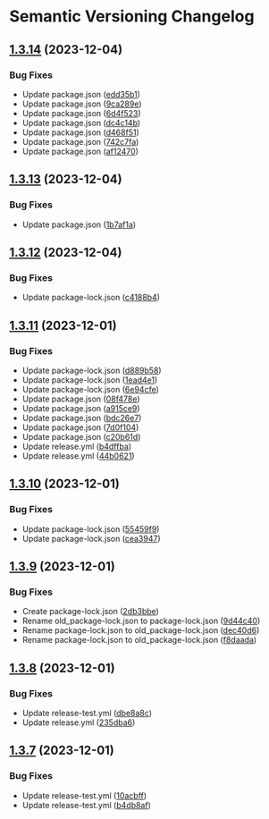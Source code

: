 # Semantic Versioning Changelog

## [1.3.14](https://github.com/RhysHoad/Test-Actions/compare/v1.3.13...v1.3.14) (2023-12-04)


### Bug Fixes

* Update package.json ([edd35b1](https://github.com/RhysHoad/Test-Actions/commit/edd35b11224c72e5eb08cb8f450bded30ddda150))
* Update package.json ([9ca289e](https://github.com/RhysHoad/Test-Actions/commit/9ca289e4799699c2c989909ce5ab6699b3c7ff91))
* Update package.json ([6d4f523](https://github.com/RhysHoad/Test-Actions/commit/6d4f523cc9b5d6cb6173139fdde8a04bd0bf62fa))
* Update package.json ([dc4c14b](https://github.com/RhysHoad/Test-Actions/commit/dc4c14b7c0626071b753a50421d4942738e5fd90))
* Update package.json ([d468f51](https://github.com/RhysHoad/Test-Actions/commit/d468f510874d3de78d6e6da9dffce242e2d4aa85))
* Update package.json ([742c7fa](https://github.com/RhysHoad/Test-Actions/commit/742c7fa06d0cc3acfb2914d9bcd76472e31ff151))
* Update package.json ([af12470](https://github.com/RhysHoad/Test-Actions/commit/af12470e0fc97cb58da2517c3f0479ed2bc74b78))

## [1.3.13](https://github.com/RhysHoad/Test-Actions/compare/v1.3.12...v1.3.13) (2023-12-04)


### Bug Fixes

* Update package.json ([1b7af1a](https://github.com/RhysHoad/Test-Actions/commit/1b7af1a259500b124b32ed5befedf0102d0f1419))

## [1.3.12](https://github.com/RhysHoad/Test-Actions/compare/v1.3.11...v1.3.12) (2023-12-04)


### Bug Fixes

* Update package-lock.json ([c4188b4](https://github.com/RhysHoad/Test-Actions/commit/c4188b4a1ac753c05b14e20ffcd293ec1ccafe25))

## [1.3.11](https://github.com/RhysHoad/Test-Actions/compare/v1.3.10...v1.3.11) (2023-12-01)


### Bug Fixes

* Update package-lock.json ([d889b58](https://github.com/RhysHoad/Test-Actions/commit/d889b58279c51106e0c4a5ad65c690ce6cbe9c8c))
* Update package-lock.json ([1ead4e1](https://github.com/RhysHoad/Test-Actions/commit/1ead4e197cced73098248b7692bf6b18279f5993))
* Update package-lock.json ([6e94cfe](https://github.com/RhysHoad/Test-Actions/commit/6e94cfe4d143c864f261492a62c54efe6fc8dbb1))
* Update package.json ([08f478e](https://github.com/RhysHoad/Test-Actions/commit/08f478e6fe26c396fc658f69695876ca5bc25742))
* Update package.json ([a915ce9](https://github.com/RhysHoad/Test-Actions/commit/a915ce92208d97cf429b8db0a73e9400dfe3adab))
* Update package.json ([bdc26e7](https://github.com/RhysHoad/Test-Actions/commit/bdc26e7eab5a95767920f148a267b794edc00a6b))
* Update package.json ([7d0f104](https://github.com/RhysHoad/Test-Actions/commit/7d0f1040a05be46a63a1b209405e173a43fa89e0))
* Update package.json ([c20b61d](https://github.com/RhysHoad/Test-Actions/commit/c20b61d21077f63114131e812ff41ba5bfa93d2b))
* Update release.yml ([b4dffba](https://github.com/RhysHoad/Test-Actions/commit/b4dffba8d69f1a975db2ea12d3ab67b340eefdca))
* Update release.yml ([44b0621](https://github.com/RhysHoad/Test-Actions/commit/44b062140cc36e355659fd2882f728dd42f51641))

## [1.3.10](https://github.com/RhysHoad/Test-Actions/compare/v1.3.9...v1.3.10) (2023-12-01)


### Bug Fixes

* Update package-lock.json ([55459f9](https://github.com/RhysHoad/Test-Actions/commit/55459f9c645b7713ef6cf6877cee1bf223bda375))
* Update package-lock.json ([cea3947](https://github.com/RhysHoad/Test-Actions/commit/cea39472a70ee0515c54543688443dcd0cfc1575))

## [1.3.9](https://github.com/RhysHoad/Test-Actions/compare/v1.3.8...v1.3.9) (2023-12-01)


### Bug Fixes

* Create package-lock.json ([2db3bbe](https://github.com/RhysHoad/Test-Actions/commit/2db3bbe05463d20a44e84160f28e977a46bced40))
* Rename old_package-lock.json to package-lock.json ([9d44c40](https://github.com/RhysHoad/Test-Actions/commit/9d44c40919feaf7448cb0a308491ddcebd25c362))
* Rename package-lock.json to old_package-lock.json ([dec40d6](https://github.com/RhysHoad/Test-Actions/commit/dec40d633ddb20f979fda58bffaefe5b1e92334b))
* Rename package-lock.json to old_package-lock.json ([f8daada](https://github.com/RhysHoad/Test-Actions/commit/f8daada221a5c76a5644805a37327fd95d37c3ec))

## [1.3.8](https://github.com/RhysHoad/Test-Actions/compare/v1.3.7...v1.3.8) (2023-12-01)


### Bug Fixes

* Update release-test.yml ([dbe8a8c](https://github.com/RhysHoad/Test-Actions/commit/dbe8a8ce7fe3889fe8ec4e355c67fb95609b9d98))
* Update release.yml ([235dba6](https://github.com/RhysHoad/Test-Actions/commit/235dba6c9d84e6a9cce0609a528e100d91e783d2))

## [1.3.7](https://github.com/RhysHoad/Test-Actions/compare/v1.3.6...v1.3.7) (2023-12-01)


### Bug Fixes

* Update release-test.yml ([10acbff](https://github.com/RhysHoad/Test-Actions/commit/10acbff61a40ac14c378e3466bab1d029059364c))
* Update release-test.yml ([b4db8af](https://github.com/RhysHoad/Test-Actions/commit/b4db8af93929cfedb395c7cd354d6aaac7cbe403))
